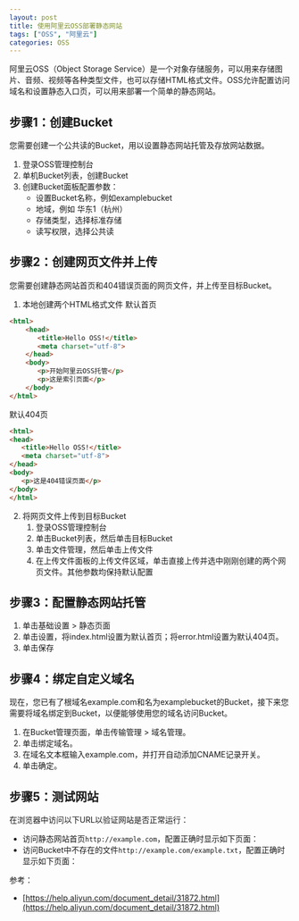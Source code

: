 ```yaml
---
layout: post
title: 使用阿里云OSS部署静态网站
tags: ["OSS", "阿里云"]
categories: OSS
---
```


阿里云OSS（Object Storage Service）是一个对象存储服务，可以用来存储图片、音频、视频等各种类型文件，也可以存储HTML格式文件。OSS允许配置访问域名和设置静态入口页，可以用来部署一个简单的静态网站。

## 步骤1：创建Bucket

您需要创建一个公共读的Bucket，用以设置静态网站托管及存放网站数据。

1. 登录OSS管理控制台
2. 单机Bucket列表，创建Bucket
3. 创建Bucket面板配置参数：
    * 设置Bucket名称，例如examplebucket
    * 地域，例如 华东1（杭州）
    * 存储类型，选择标准存储
    * 读写权限，选择公共读

## 步骤2：创建网页文件并上传

您需要创建静态网站首页和404错误页面的网页文件，并上传至目标Bucket。

1. 本地创建两个HTML格式文件
默认首页
```html
<html>
    <head>
       <title>Hello OSS!</title>
       <meta charset="utf-8">
    </head>
    <body>
       <p>开始阿里云OSS托管</p>
       <p>这是索引页面</p>
    </body>
</html>
```
默认404页
```html
<html>
<head>
   <title>Hello OSS!</title>
   <meta charset="utf-8">
</head>
<body>
   <p>这是404错误页面</p>
</body>
</html> 
```
2. 将网页文件上传到目标Bucket
    1. 登录OSS管理控制台
    2. 单击Bucket列表，然后单击目标Bucket
    3. 单击文件管理，然后单击上传文件
    4. 在上传文件面板的上传文件区域，单击直接上传并选中刚刚创建的两个网页文件。其他参数均保持默认配置

## 步骤3：配置静态网站托管

1. 单击基础设置 > 静态页面
2. 单击设置，将index.html设置为默认首页；将error.html设置为默认404页。
3. 单击保存

## 步骤4：绑定自定义域名

现在，您已有了根域名example.com和名为examplebucket的Bucket，接下来您需要将域名绑定到Bucket，以便能够使用您的域名访问Bucket。

1. 在Bucket管理页面，单击传输管理 > 域名管理。
2. 单击绑定域名。
3. 在域名文本框输入example.com，并打开自动添加CNAME记录开关。
4. 单击确定。

## 步骤5：测试网站

在浏览器中访问以下URL以验证网站是否正常运行：
* 访问静态网站首页`http://example.com`，配置正确时显示如下页面：
* 访问Bucket中不存在的文件`http://example.com/example.txt`，配置正确时显示如下页面：

参考：

* [https://help.aliyun.com/document_detail/31872.html](https://help.aliyun.com/document_detail/31872.html)
